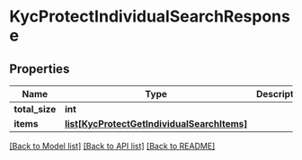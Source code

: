 # KycProtectIndividualSearchResponse

## Properties
Name | Type | Description | Notes
------------ | ------------- | ------------- | -------------
**total_size** | **int** |  | [optional] 
**items** | [**list[KycProtectGetIndividualSearchItems]**](KycProtectGetIndividualSearchItems.md) |  | [optional] 

[[Back to Model list]](../README.md#documentation-for-models) [[Back to API list]](../README.md#documentation-for-api-endpoints) [[Back to README]](../README.md)

